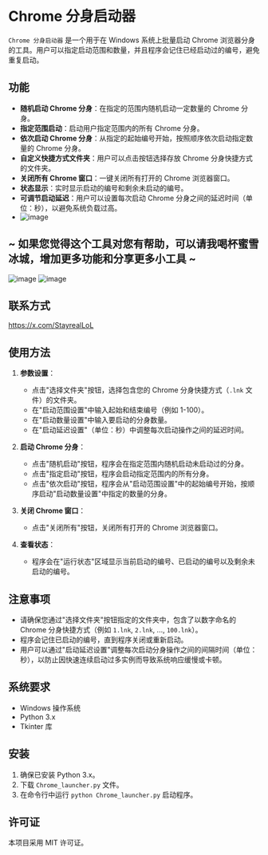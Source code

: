 # Chrome 分身启动器

`Chrome 分身启动器` 是一个用于在 Windows 系统上批量启动 Chrome 浏览器分身的工具。用户可以指定启动范围和数量，并且程序会记住已经启动过的编号，避免重复启动。

## 功能

- **随机启动 Chrome 分身**：在指定的范围内随机启动一定数量的 Chrome 分身。
- **指定范围启动**：启动用户指定范围内的所有 Chrome 分身。
- **依次启动 Chrome 分身**：从指定的起始编号开始，按照顺序依次启动指定数量的 Chrome 分身。
- **自定义快捷方式文件夹**：用户可以点击按钮选择存放 Chrome 分身快捷方式的文件夹。
- **关闭所有 Chrome 窗口**：一键关闭所有打开的 Chrome 浏览器窗口。
- **状态显示**：实时显示启动的编号和剩余未启动的编号。
- **可调节启动延迟**：用户可以设置每次启动 Chrome 分身之间的延迟时间（单位：秒），以避免系统负载过高。
- ![image](https://github.com/user-attachments/assets/db8ac557-8e22-45d2-96bb-59a386311908)


## ~ 如果您觉得这个工具对您有帮助，可以请我喝杯蜜雪冰城，增加更多功能和分享更多小工具 ~
![image](https://github.com/user-attachments/assets/b7810000-78d3-4c6b-a10d-cee4d22d6845)
![image](https://github.com/user-attachments/assets/11952997-dd5d-4311-a085-8145acdb4950)

## 联系方式
https://x.com/StayrealLoL
## 使用方法

1. **参数设置**：
   - 点击"选择文件夹"按钮，选择包含您的 Chrome 分身快捷方式（`.lnk` 文件）的文件夹。
   - 在"启动范围设置"中输入起始和结束编号（例如 1-100）。
   - 在"启动数量设置"中输入要启动的分身数量。
   - 在"启动延迟设置"（单位：秒）中调整每次启动操作之间的延迟时间。

2. **启动 Chrome 分身**：
   - 点击"随机启动"按钮，程序会在指定范围内随机启动未启动过的分身。
   - 点击"指定启动"按钮，程序会启动指定范围内的所有分身。
   - 点击"依次启动"按钮，程序会从"启动范围设置"中的起始编号开始，按顺序启动"启动数量设置"中指定的数量的分身。

3. **关闭 Chrome 窗口**：
   - 点击"关闭所有"按钮，关闭所有打开的 Chrome 浏览器窗口。

4. **查看状态**：
   - 程序会在"运行状态"区域显示当前启动的编号、已启动的编号以及剩余未启动的编号。

## 注意事项

- 请确保您通过"选择文件夹"按钮指定的文件夹中，包含了以数字命名的 Chrome 分身快捷方式（例如 `1.lnk`, `2.lnk`, ..., `100.lnk`）。
- 程序会记住已启动的编号，直到程序关闭或重新启动。
- 用户可以通过"启动延迟设置"调整每次启动分身操作之间的间隔时间（单位：秒），以防止因快速连续启动过多实例而导致系统响应缓慢或卡顿。

## 系统要求

- Windows 操作系统
- Python 3.x
- Tkinter 库

## 安装

1. 确保已安装 Python 3.x。
2. 下载 `Chrome_launcher.py` 文件。
3. 在命令行中运行 `python Chrome_launcher.py` 启动程序。

## 许可证

本项目采用 MIT 许可证。 

